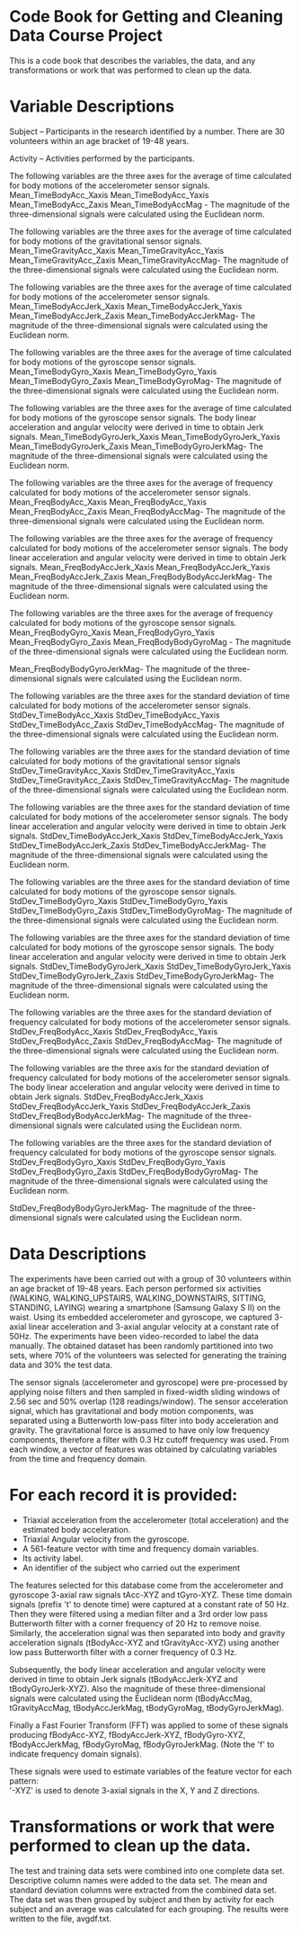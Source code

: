 
# Code Book for Getting and Cleaning Data Course Project
This is a code book that describes the variables, the data, and any transformations or work that was performed to clean up the data.

# Variable Descriptions

Subject – Participants in the research identified by a number.  There are 30 volunteers within an age bracket of 19-48 years.

Activity – Activities performed by the participants.

The following variables are the three axes for the average of time calculated for body motions of the accelerometer sensor signals.
Mean_TimeBodyAcc_Xaxis
Mean_TimeBodyAcc_Yaxis
Mean_TimeBodyAcc_Zaxis
Mean_TimeBodyAccMag -  The magnitude of the three-dimensional signals were calculated using the Euclidean norm.

The following variables are the three axes for the average of time calculated for body motions of the gravitational sensor signals. 
Mean_TimeGravityAcc_Xaxis
Mean_TimeGravityAcc_Yaxis
Mean_TimeGravityAcc_Zaxis
Mean_TimeGravityAccMag-  The magnitude of the three-dimensional signals were calculated using the Euclidean norm.

The following variables are the three axes for the average of time calculated for body motions of the accelerometer sensor signals. 
Mean_TimeBodyAccJerk_Xaxis
Mean_TimeBodyAccJerk_Yaxis
Mean_TimeBodyAccJerk_Zaxis
Mean_TimeBodyAccJerkMag-  The magnitude of the three-dimensional signals were calculated using the Euclidean norm.

The following variables are the three axes for the average of time calculated for body motions of the gyroscope sensor signals. 
Mean_TimeBodyGyro_Xaxis
Mean_TimeBodyGyro_Yaxis
Mean_TimeBodyGyro_Zaxis
Mean_TimeBodyGyroMag-  The magnitude of the three-dimensional signals were calculated using the Euclidean norm.

The following variables are the three axes for the average of time calculated for body motions of the gyroscope sensor signals. The body linear acceleration and angular velocity were derived in time to obtain Jerk signals.
Mean_TimeBodyGyroJerk_Xaxis
Mean_TimeBodyGyroJerk_Yaxis
Mean_TimeBodyGyroJerk_Zaxis
Mean_TimeBodyGyroJerkMag-  The magnitude of the three-dimensional signals were calculated using the Euclidean norm.

The following variables are the three axes for the average of frequency calculated for body motions of the accelerometer sensor signals.
Mean_FreqBodyAcc_Xaxis
Mean_FreqBodyAcc_Yaxis
Mean_FreqBodyAcc_Zaxis
Mean_FreqBodyAccMag-  The magnitude of the three-dimensional signals were calculated using the Euclidean norm.

The following variables are the three axes for the average of frequency calculated for body motions of the accelerometer sensor signals.  The body linear acceleration and angular velocity were derived in time to obtain Jerk signals.
Mean_FreqBodyAccJerk_Xaxis
Mean_FreqBodyAccJerk_Yaxis
Mean_FreqBodyAccJerk_Zaxis
Mean_FreqBodyBodyAccJerkMag-  The magnitude of the three-dimensional signals were calculated using the Euclidean norm.

The following variables are the three axes for the average of frequency calculated for body motions of the gyroscope sensor signals.
Mean_FreqBodyGyro_Xaxis
Mean_FreqBodyGyro_Yaxis
Mean_FreqBodyGyro_Zaxis
Mean_FreqBodyBodyGyroMag -  The magnitude of the three-dimensional signals were calculated using the Euclidean norm.

Mean_FreqBodyBodyGyroJerkMag-  The magnitude of the three-dimensional signals were calculated using the Euclidean norm.

The following variables are the three axes for the standard deviation of time calculated for body motions of the accelerometer sensor signals. 
StdDev_TimeBodyAcc_Xaxis
StdDev_TimeBodyAcc_Yaxis
StdDev_TimeBodyAcc_Zaxis
StdDev_TimeBodyAccMag-  The magnitude of the three-dimensional signals were calculated using the Euclidean norm.


The following variables are the three axes for the standard deviation of time calculated for body motions of the gravitational sensor signals
StdDev_TimeGravityAcc_Xaxis
StdDev_TimeGravityAcc_Yaxis
StdDev_TimeGravityAcc_Zaxis
StdDev_TimeGravityAccMag-  The magnitude of the three-dimensional signals were calculated using the Euclidean norm.

The following variables are the three axes for the standard deviation of time calculated for body motions of the accelerometer sensor signals.  The body linear acceleration and angular velocity were derived in time to obtain Jerk signals.
StdDev_TimeBodyAccJerk_Xaxis
StdDev_TimeBodyAccJerk_Yaxis
StdDev_TimeBodyAccJerk_Zaxis
StdDev_TimeBodyAccJerkMag-  The magnitude of the three-dimensional signals were calculated using the Euclidean norm.

The following variables are the three axes for the standard deviation of time calculated for body motions of the gyroscope sensor signals.
StdDev_TimeBodyGyro_Xaxis
StdDev_TimeBodyGyro_Yaxis
StdDev_TimeBodyGyro_Zaxis
StdDev_TimeBodyGyroMag-  The magnitude of the three-dimensional signals were calculated using the Euclidean norm.

The following variables are the three axes for the standard deviation of time calculated for body motions of the gyroscope sensor signals.  The body linear acceleration and angular velocity were derived in time to obtain Jerk signals.
StdDev_TimeBodyGyroJerk_Xaxis
StdDev_TimeBodyGyroJerk_Yaxis
StdDev_TimeBodyGyroJerk_Zaxis
StdDev_TimeBodyGyroJerkMag-  The magnitude of the three-dimensional signals were calculated using the Euclidean norm.

The following variables are the three axes for the standard deviation of frequency calculated for body motions of the accelerometer sensor signals. 
StdDev_FreqBodyAcc_Xaxis
StdDev_FreqBodyAcc_Yaxis
StdDev_FreqBodyAcc_Zaxis
StdDev_FreqBodyAccMag-  The magnitude of the three-dimensional signals were calculated using the Euclidean norm.

The following variables are the three axis for the standard deviation of frequency calculated for body motions of the accelerometer sensor signals.  The body linear acceleration and angular velocity were derived in time to obtain Jerk signals.
StdDev_FreqBodyAccJerk_Xaxis
StdDev_FreqBodyAccJerk_Yaxis
StdDev_FreqBodyAccJerk_Zaxis
StdDev_FreqBodyBodyAccJerkMag-  The magnitude of the three-dimensional signals were calculated using the Euclidean norm.

The following variables are the three axes for the standard deviation of frequency calculated for body motions of the gyroscope sensor signals.
StdDev_FreqBodyGyro_Xaxis
StdDev_FreqBodyGyro_Yaxis
StdDev_FreqBodyGyro_Zaxis
StdDev_FreqBodyBodyGyroMag-  The magnitude of the three-dimensional signals were calculated using the Euclidean norm.

StdDev_FreqBodyBodyGyroJerkMag-  The magnitude of the three-dimensional signals were calculated using the Euclidean norm.

# Data Descriptions

The experiments have been carried out with a group of 30 volunteers within an age bracket of 19-48 years. Each person performed six activities (WALKING, WALKING_UPSTAIRS, WALKING_DOWNSTAIRS, SITTING, STANDING, LAYING) wearing a smartphone (Samsung Galaxy S II) on the waist. Using its embedded accelerometer and gyroscope, we captured 3-axial linear acceleration and 3-axial angular velocity at a constant rate of 50Hz. The experiments have been video-recorded to label the data manually. The obtained dataset has been randomly partitioned into two sets, where 70% of the volunteers was selected for generating the training data and 30% the test data. 

The sensor signals (accelerometer and gyroscope) were pre-processed by applying noise filters and then sampled in fixed-width sliding windows of 2.56 sec and 50% overlap (128 readings/window). The sensor acceleration signal, which has gravitational and body motion components, was separated using a Butterworth low-pass filter into body acceleration and gravity. The gravitational force is assumed to have only low frequency components, therefore a filter with 0.3 Hz cutoff frequency was used. From each window, a vector of features was obtained by calculating variables from the time and frequency domain. 

For each record it is provided:
======================================

- Triaxial acceleration from the accelerometer (total acceleration) and the estimated body acceleration.
- Triaxial Angular velocity from the gyroscope. 
- A 561-feature vector with time and frequency domain variables. 
- Its activity label. 
- An identifier of the subject who carried out the experiment

The features selected for this database come from the accelerometer and gyroscope 3-axial raw signals tAcc-XYZ and tGyro-XYZ. These time domain signals (prefix 't' to denote time) were captured at a constant rate of 50 Hz. Then they were filtered using a median filter and a 3rd order low pass Butterworth filter with a corner frequency of 20 Hz to remove noise. Similarly, the acceleration signal was then separated into body and gravity acceleration signals (tBodyAcc-XYZ and tGravityAcc-XYZ) using another low pass Butterworth filter with a corner frequency of 0.3 Hz. 

Subsequently, the body linear acceleration and angular velocity were derived in time to obtain Jerk signals (tBodyAccJerk-XYZ and tBodyGyroJerk-XYZ). Also the magnitude of these three-dimensional signals were calculated using the Euclidean norm (tBodyAccMag, tGravityAccMag, tBodyAccJerkMag, tBodyGyroMag, tBodyGyroJerkMag). 

Finally a Fast Fourier Transform (FFT) was applied to some of these signals producing fBodyAcc-XYZ, fBodyAccJerk-XYZ, fBodyGyro-XYZ, fBodyAccJerkMag, fBodyGyroMag, fBodyGyroJerkMag. (Note the 'f' to indicate frequency domain signals). 

These signals were used to estimate variables of the feature vector for each pattern:  
'-XYZ' is used to denote 3-axial signals in the X, Y and Z directions.

# Transformations or work that were performed to clean up the data.

The test and training data sets were combined into one complete data set.  Descriptive column names were added to the data set.  The mean and standard deviation columns were extracted from the combined data set.  The data set was then grouped by subject and then by activity for each subject and an average was calculated for each grouping.  The results were written to the file, avgdf.txt.

